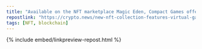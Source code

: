 ```yaml
---
title: "Available on the NFT marketplace Magic Eden, Compact Games offers traders a collection of 33 unique games to choose from, each with four kinds of rarities: standard, bronze, silver and gold."
repostlink: "https://crypto.news/new-nft-collection-features-virtual-game-cds-as-non-fungible-tokens/"
tags: [NFT, blockchain]
---
```


{% include embed/linkpreview-repost.html %}
